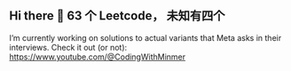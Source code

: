 ## Hi there 👋 63 个 Leetcode， 未知有四个

I’m currently working on solutions to actual variants that Meta asks in their interviews.
Check it out (or not): https://www.youtube.com/@CodingWithMinmer

<!--
**CodingWithMinmer/CodingWithMinmer** is a ✨ _special_ ✨ repository because its `README.md` (this file) appears on your GitHub profile.

Here are some ideas to get you started:

- 🔭 I’m currently working on ...
- 🌱 I’m currently learning ...
- 👯 I’m looking to collaborate on ...
- 🤔 I’m looking for help with ...
- 💬 Ask me about ...
- 📫 How to reach me: ...
- 😄 Pronouns: ...
- ⚡ Fun fact: ...
-->

